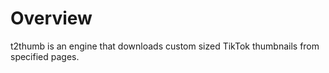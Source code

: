 # Overview

t2thumb is an engine that downloads custom sized TikTok thumbnails from specified pages.